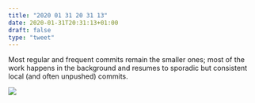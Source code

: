 ```yaml
---
title: "2020 01 31 20 31 13"
date: 2020-01-31T20:31:13+01:00
draft: false
type: "tweet"
---
```

Most regular and frequent commits remain the smaller ones; most of the work happens in the background and resumes to sporadic but consistent local (and often unpushed) commits.

![](/img/2020-01-31-20-31-15.png)
